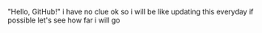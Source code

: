 "Hello, GitHub!" 
i have no clue ok
so i will be like updating this everyday if possible
let's see how far i will go 